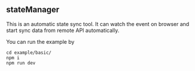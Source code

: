 ## stateManager

  This is an automatic state sync tool.  It can watch the event on browser and start sync data from remote API automatically.

  You can run the example by

```
cd example/basic/
npm i
npm run dev
```
